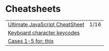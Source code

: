 # Cheatsheets

|  |  |
| :--- | :--- |
| [Ultimate JavaScript CheatSheet](https://dev.to/rahxuls/ultimate-javascript-cheatsheet-for-2021-41f6?utm_source=digest_mailer&utm_medium=email&utm_campaign=digest_email) | 1/16 |
| [Keyboard character keycodes](https://www.cambiaresearch.com/articles/15/javascript-char-codes-key-codes) |  |
| [Cases 1-5 for: this](https://github.com/gordonmzhu/cheatsheet-js) |  |

